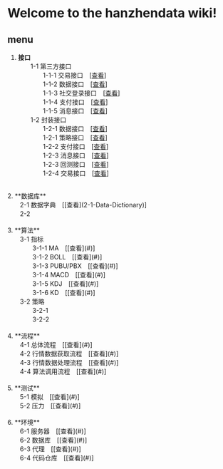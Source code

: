 # Welcome to the hanzhendata wiki!<br>

## menu<br>
1. **接口**<br>
　　1-1 第三方接口<br>
　　　　1-1-1 交易接口　[[查看](#)] <br>
　　　　1-1-2 数据接口　[[查看](#)] <br>
　　　　1-1-3 社交登录接口　[[查看](#)] <br>
　　　　1-1-4 支付接口　[[查看](#)] <br>
　　　　1-1-5 消息接口　[[查看](#)] <br>
　　1-2 封装接口<br>
　　　　1-2-1 数据接口　[[查看](#)] <br>
　　　　1-2-1 策略接口　[[查看](#)] <br>
　　　　1-2-2 支付接口　[[查看](#)] <br>
　　　　1-2-3 消息接口　[[查看](#)] <br>
　　　　1-2-3 回测接口　[[查看](#)] <br>
　　　　1-2-4 交易接口　[[查看](#)] <br>
<br>
2. **数据库**<br>
　　2-1 数据字典　[[查看](2-1-Data-Dictionary)] <br>
　　2-2 <br>
<br>
3. **算法**<br>
　　3-1 指标<br>
　　　　3-1-1 MA　[[查看](#)] <br>
　　　　3-1-2 BOLL　[[查看](#)] <br>
　　　　3-1-3 PUBU/PBX　[[查看](#)] <br>
　　　　3-1-4 MACD　[[查看](#)] <br>
　　　　3-1-5 KDJ　[[查看](#)] <br>
　　　　3-1-6 KD　[[查看](#)] <br>
　　3-2 策略<br>
　　　　3-2-1 <br>
　　　　3-2-2 <br>
<br>
4. **流程**<br>
　　4-1 总体流程　[[查看](#)] <br>
　　4-2 行情数据获取流程　[[查看](#)] <br>
　　4-3 行情数据处理流程　[[查看](#)] <br>
　　4-4 算法调用流程　[[查看](#)] <br>
<br>
5. **测试**<br>
　　5-1 模拟　[[查看](#)] <br>
　　5-2 压力　[[查看](#)] <br>
<br>
6. **环境**<br>
　　6-1 服务器　[[查看](#)] <br>
　　6-2 数据库　[[查看](#)] <br>
　　6-3 代理　[[查看](#)] <br>
　　6-4 代码仓库　[[查看](#)] <br>
